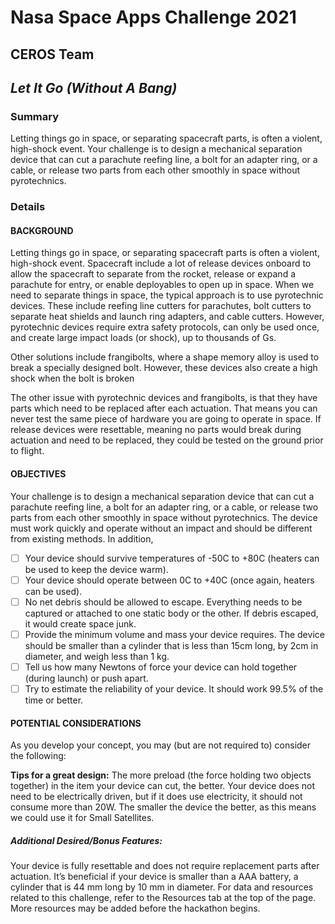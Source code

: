 # **Nasa Space Apps Challenge 2021**
## CEROS Team
## *Let It Go (Without A Bang)*

### Summary
Letting things go in space, or separating spacecraft parts, is often a violent, high-shock event. Your challenge is to design a mechanical separation device that can cut a parachute reefing line, a bolt for an adapter ring, or a cable, or release two parts from each other smoothly in space without pyrotechnics.

### Details

#### BACKGROUND
Letting things go in space, or separating spacecraft parts is often a violent, high-shock event. Spacecraft include a lot of release devices onboard to allow the spacecraft to separate from the rocket, release or expand a parachute for entry, or enable deployables to open up in space. When we need to separate things in space, the typical approach is to use pyrotechnic devices. These include reefing line cutters for parachutes, bolt cutters to separate heat shields and launch ring adapters, and cable cutters. However, pyrotechnic devices require extra safety protocols, can only be used once, and create large impact loads (or shock), up to thousands of Gs.

Other solutions include frangibolts, where a shape memory alloy is used to break a specially designed bolt. However, these devices also create a high shock when the bolt is broken

The other issue with pyrotechnic devices and frangibolts, is that they have parts which need to be replaced after each actuation. That means you can never test the same piece of hardware you are going to operate in space. If release devices were resettable, meaning no parts would break during actuation and need to be replaced, they could be tested on the ground prior to flight.

#### OBJECTIVES
Your challenge is to design a mechanical separation device that can cut a parachute reefing line, a bolt for an adapter ring, or a cable, or release two parts from each other smoothly in space without pyrotechnics. The device must work quickly and operate without an impact and should be different from existing methods. In addition,

- [ ] Your device should survive temperatures of -50C to +80C (heaters can be used to keep the device warm).
- [ ] Your device should operate between 0C to +40C (once again, heaters can be used).
- [ ] No net debris should be allowed to escape. Everything needs to be captured or attached to one static body or the other. If debris escaped, it would create space junk.
- [ ] Provide the minimum volume and mass your device requires. The device should be smaller than a cylinder that is less than 15cm long, by 2cm in diameter, and weigh less than 1 kg.
- [ ] Tell us how many Newtons of force your device can hold together (during launch) or push apart.
- [ ] Try to estimate the reliability of your device. It should work 99.5% of the time or better.

#### POTENTIAL CONSIDERATIONS
As you develop your concept, you may (but are not required to) consider the following:

**Tips for a great design:**
The more preload (the force holding two objects together) in the item your device can cut, the better.
Your device does not need to be electrically driven, but if it does use electricity, it should not consume more than 20W.
The smaller the device the better, as this means we could use it for Small Satellites.

##### Additional Desired/Bonus Features:
Your device is fully resettable and does not require replacement parts after actuation.
It’s beneficial if your device is smaller than a AAA battery, a cylinder that is 44 mm long by 10 mm in diameter.
For data and resources related to this challenge, refer to the Resources tab at the top of the page. More resources may be added before the hackathon begins.

